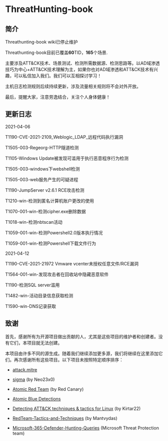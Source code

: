 # ThreatHunting-book

## 简介

Threathunting-book wiki已停止维护

Threathunting-book目前已覆盖**60**TID，**165**个场景.

主要涉及ATT&CK技术、场景测试、检测所需数据源、检测思路等。以AD域渗透技巧为中心+ATT&CK技术理解为主，如果你也对AD域渗透和ATT&CK技术有兴趣，可以私信加入我们。我们可以互相探讨学习！

主机日志检测规则后续持续更新，涉及流量相关规则将不会对外开放。

最后，提醒大家，注意劳逸结合，关注个人身体健康！

## 更新日志

2021-04-06

T1190-CVE-2021-2109_Weblogic_LDAP_远程代码执行漏洞

T1505-003-Regeorg-HTTP隧道检测

T1105-Windows Update被发现可滥用于执行恶意程序行为检测

T1505-003-windows下webshell检测

T1505-003-web服务产生的可疑进程

T1190-JumpServer v2.6.1 RCE攻击检测

T1210-win-检测到匿名计算机账户更改的使用

T1070-001-win-检测cipher.exe删除数据

T1018-win-检测nbtscan活动

T1059-001-win-检测Powershell2.0版本执行情况

T1059-001-win-检测Powershell下载文件行为

2021-04-12

T1190-CVE-2021-21972 Vmware vcenter未授权任意文件/RCE漏洞

T1564-001-win-发现攻击者在回收站中隐藏恶意软件

T1190-检测SQL server滥用

T1482-win-活动目录信息获取检测

T1590-win-DNS记录获取

## 致谢

首先，感谢所有为开源项目做出贡献的人，尤其是这些项目的维护者和创建者。没有它们，本项目就无法创建。

本项目由许多不同的源生成。随着我们继续添加更多源，我们将继续在这里添加它们。再次感谢所有这些项目。以下项目未按照特定顺序排序：

- [attack.mitre](https://attack.mitre.org/)

- [sigma](https://github.com/Neo23x0/sigma) (by Neo23x0)

- [Atomic Red Team](https://github.com/redcanaryco/atomic-red-team)  (by Red Canary)

- [Atomic Blue Detections](https://eqllib.readthedocs.io/en/latest/atomicblue.html)

- [Detecting ATT&CK techniques & tactics for Linux](https://github.com/Kirtar22/Litmus_Test) (by Kirtar22)

- [RedTeam-Tactics-and-Techniques](https://github.com/mantvydasb/RedTeam-Tactics-and-Techniques) (by Mantvydas)
  
- [Microsoft-365-Defender-Hunting-Queries](https://github.com/microsoft/Microsoft-365-Defender-Hunting-Queries)  (Microsoft Threat Protection team)